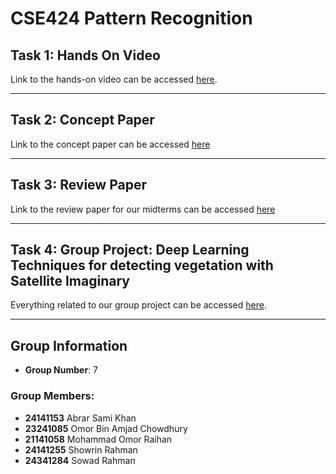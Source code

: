 # CSE424 Pattern Recognition 

## Task 1: Hands On Video
Link to the hands-on video can be accessed [here](https://youtu.be/9SAgpccuxOE?si=H-LAph5Z-79jAfla).

---

## Task 2: Concept Paper
Link to the concept paper can be accessed [here](https://github.com/Abrarkhan88/CSE424/blob/main/Task%202/24141153_Abrar%20Sami%20Khan_CSE424_Section1.pdf)

---

## Task 3: Review Paper
Link to the review paper for our midterms can be accessed [here](https://github.com/Abrarkhan88/CSE424/blob/main/Task%203/24141153_Abrar%20Sami%20Khan_CSE424_Section1_MidAssignment.pdf)

---

## Task 4: Group Project: Deep Learning Techniques for detecting vegetation with Satellite Imaginary 
Everything related to our group project can be accessed [here](https://github.com/Abrarkhan88/CSE424/blob/main/Task%204/README.md).

---

## Group Information
- **Group Number**: 7

### Group Members:
- **24141153** Abrar Sami Khan
- **23241085** Omor Bin Amjad Chowdhury
- **21141058** Mohammad Omor Raihan
- **24141255** Showrin Rahman
- **24341284** Sowad Rahman
